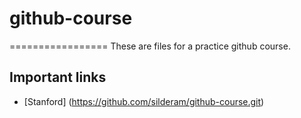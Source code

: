# github-course
=================
These are files for a practice github course.

Important links
---------------
* [Stanford] (https://github.com/silderam/github-course.git)
